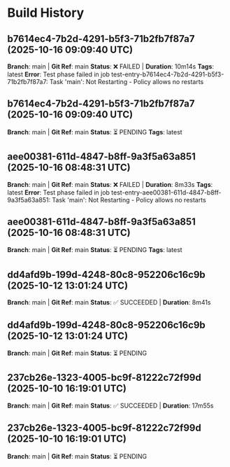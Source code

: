 # Build History

## b7614ec4-7b2d-4291-b5f3-71b2fb7f87a7 (2025-10-16 09:09:40 UTC)
**Branch**: main | **Git Ref**: main
**Status**: ❌ FAILED | **Duration**: 10m14s
**Tags**: latest
**Error**: Test phase failed in job test-entry-b7614ec4-7b2d-4291-b5f3-71b2fb7f87a7: Task 'main': Not Restarting - Policy allows no restarts

## b7614ec4-7b2d-4291-b5f3-71b2fb7f87a7 (2025-10-16 09:09:40 UTC)
**Branch**: main | **Git Ref**: main
**Status**: ⏳ PENDING
**Tags**: latest

## aee00381-611d-4847-b8ff-9a3f5a63a851 (2025-10-16 08:48:31 UTC)
**Branch**: main | **Git Ref**: main
**Status**: ❌ FAILED | **Duration**: 8m33s
**Tags**: latest
**Error**: Test phase failed in job test-entry-aee00381-611d-4847-b8ff-9a3f5a63a851: Task 'main': Not Restarting - Policy allows no restarts

## aee00381-611d-4847-b8ff-9a3f5a63a851 (2025-10-16 08:48:31 UTC)
**Branch**: main | **Git Ref**: main
**Status**: ⏳ PENDING
**Tags**: latest

## dd4afd9b-199d-4248-80c8-952206c16c9b (2025-10-12 13:01:24 UTC)
**Branch**: main | **Git Ref**: main
**Status**: ✅ SUCCEEDED | **Duration**: 8m41s

## dd4afd9b-199d-4248-80c8-952206c16c9b (2025-10-12 13:01:24 UTC)
**Branch**: main | **Git Ref**: main
**Status**: ⏳ PENDING

## 237cb26e-1323-4005-bc9f-81222c72f99d (2025-10-10 16:19:01 UTC)
**Branch**: main | **Git Ref**: main
**Status**: ✅ SUCCEEDED | **Duration**: 17m55s

## 237cb26e-1323-4005-bc9f-81222c72f99d (2025-10-10 16:19:01 UTC)
**Branch**: main | **Git Ref**: main
**Status**: ⏳ PENDING

